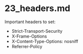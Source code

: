 # 23_headers.md
Important headers to set: 
- Strict-Transport-Security
- X-Frame-Options
- X-Content-Type-Options: nosniff
- Referrer-Policy
